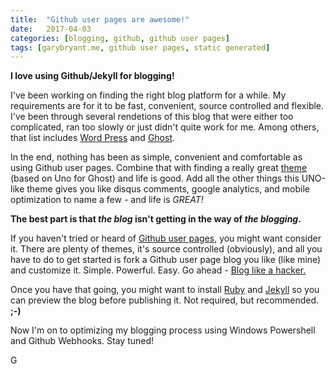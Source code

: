 ```yaml
---
title:  "Github user pages are awesome!"
date:   2017-04-03
categories: [blogging, github, github user pages]
tags: [garybryant.me, github user pages, static generated]
---
```

<meta name="twitter:card" content="summary" />
<meta name="twitter:site" content="@garyscode" />
<meta name="twitter:url" content="http://www.garybryant.me/2017/Github-user-pages-are-awesome/" />
<meta name="twitter:title" content="Github user pages are awesome!" />
<meta name="twitter:description" content="I love using Github/Jekyll for blogging!" />
<meta name="twitter:image" content="http://www.garybryant.me//images/twitter/Programming-Edit-Property-icon_sm.png" />

**I love using Github/Jekyll for blogging!**


I've been working on finding the right blog platform for a while.  My requirements are for it to be fast, convenient, source controlled and flexible.  I've been through several rendetions of this blog that were either too complicated, ran too slowly or just didn't quite work for me.  Among others, that list includes [Word Press](https://wordpress.com/) and [Ghost](https://ghost.org/).

In the end, nothing has been as simple, convenient and comfortable as using Github user pages.  Combine that with finding a really great [theme](https://github.com/joshgerdes/jekyll-uno) (based on Uno for Ghost) and life is good.  Add all the other things this UNO-like theme gives you like disqus comments, google analytics, and mobile optimization to name a few - and life is _GREAT!_   

**The best part is that _the blog_ isn't getting in the way of _the blogging_.**

If you haven't tried or heard of [Github user pages](https://help.github.com/articles/user-organization-and-project-pages/), you might want consider it.  There are plenty of themes, it's source controlled (obviously), and all you have to do to get started is fork a Github user page blog you like (like mine) and customize it.  Simple. Powerful. Easy. Go ahead - [Blog like a hacker.](http://tom.preston-werner.com/2008/11/17/blogging-like-a-hacker.html)

Once you have that going, you might want to install [Ruby](http://rubyinstaller.org/) and [Jekyll](http://jekyllrb.com/) so you can preview the blog before publishing it.  Not required, but recommended.  **;-)**

Now I'm on to optimizing my blogging process using Windows Powershell and Github Webhooks.  Stay tuned!

G 
